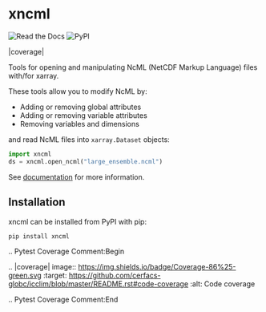 # xncml

![Read the Docs](https://img.shields.io/readthedocs/xncml)
![PyPI](https://img.shields.io/pypi/v/xncml)

|coverage|

Tools for opening and manipulating NcML (NetCDF Markup Language) files with/for xarray.

These tools allow you to modify NcML by:

- Adding or removing global attributes
- Adding or removing variable attributes
- Removing variables and dimensions

and read NcML files into `xarray.Dataset` objects:

```python
import xncml
ds = xncml.open_ncml("large_ensemble.ncml")
```

See [documentation] for more information.

## Installation

xncml can be installed from PyPI with pip:

```bash
pip install xncml
```

[documentation]: https://xncml.readthedocs.io

..
  Pytest Coverage Comment:Begin

.. |coverage| image:: https://img.shields.io/badge/Coverage-86%25-green.svg
        :target: https://github.com/cerfacs-globc/icclim/blob/master/README.rst#code-coverage
        :alt: Code coverage

..
  Pytest Coverage Comment:End
